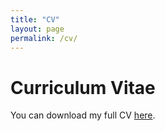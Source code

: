 ```yaml
---
title: "CV"
layout: page
permalink: /cv/
---
```


# Curriculum Vitae

You can download my full CV [here](../CV.pdf).

